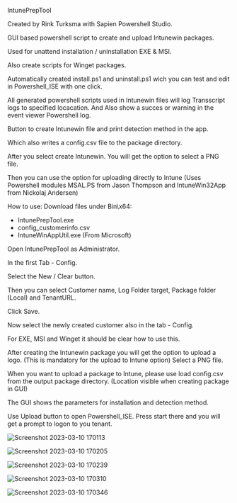 IntunePrepTool 



Created by Rink Turksma with Sapien Powershell Studio.

GUI based powershell script to create and upload Intunewin packages.

Used for unattend installation / uninstallation EXE & MSI.

Also create scripts for Winget packages.

Automatically created install.ps1 and uninstall.ps1 wich you can test and edit in Powershell_ISE with one click.

All generated powershell scripts used in Intunewin files will log Transscript logs to specified locacation. And Also show a succes or warning in the event viewer Powershell log.

Button to create Intunewin file and print detection method in the app.

Which also writes a config.csv file to the package directory.

After you select create Intunewin. You will get the option to select a PNG file.

Then you can use the option for uploading directly to Intune (Uses Powershell modules MSAL.PS from Jason Thompson and IntuneWin32App from Nickolaj Andersen)

How to use:
Download files under Bin\x64:
- IntunePrepTool.exe
- config_customerinfo.csv
- IntuneWinAppUtil.exe (From Microsoft)

Open IntunePrepTool as Administrator.

In the first Tab - Config.

Select the New / Clear button.

Then you can select Customer name, Log Folder target, Package folder (Local) and TenantURL.

Click Save.

Now select the newly created customer also in the tab - Config.

For EXE, MSI and Winget it should be clear how to use this.

After creating the Intunewin package you will get the option to upload a logo. (This is mandatory for the upload to Intune option)
Select a PNG file.

When you want to upload a package to Intune, please use load config.csv from the output package directory. (Location visible when creating package in GUI)

The GUI shows the parameters for installation and detection method.

Use Upload button to open Powershell_ISE. Press start there and you will get a prompt to logon to you tenant.

![Screenshot 2023-03-10 170113](https://user-images.githubusercontent.com/127322820/224364743-8f69c55d-404f-441b-84cb-d3d4415dc9db.png)


![Screenshot 2023-03-10 170205](https://user-images.githubusercontent.com/127322820/224364767-0a620854-963f-466b-a177-58966a22082c.png)


![Screenshot 2023-03-10 170239](https://user-images.githubusercontent.com/127322820/224364779-1ee20690-3400-435e-8823-88f30af99d00.png)


![Screenshot 2023-03-10 170310](https://user-images.githubusercontent.com/127322820/224364797-debe4c87-6132-427e-85e5-0109308ddd5e.png)

![Screenshot 2023-03-10 170346](https://user-images.githubusercontent.com/127322820/224364810-aae03744-703d-4e7f-af95-720e6685b7b7.png)
